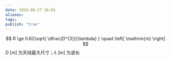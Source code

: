 ```yaml
---
date: 2024-08-27 18:01
aliases: 
tags: 
publish: "true"
---
```

$$
R \ge 0.62\sqrt{ \dfrac{D^{3}}{\lambda} } \quad \left[ \mathrm{m} \right]
$$
$D~ \left[ \mathrm{m} \right]$ 为天线最大尺寸；$\lambda ~ \left[ \mathrm{m} \right]$ 为波长